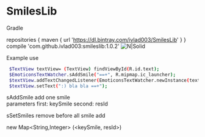 # SmilesLib

Gradle

repositories {
    maven {
        url 'https://dl.bintray.com/ivlad003/SmilesLib'
    }
}
compile 'com.github.ivlad003:smileslib:1.0.2'
![N|Solid](http://screenshots.collabstar.com/vz/Genymotion_for_personal_use_-_Samsung_Galaxy_S4_-_4_3_-_API_18_-_1080x1920__1080x1920__480dpi__-_192_168_56_101_1D8CAF4A.png)


Example use
```sh
 $TextView textView= (TextView) findViewById(R.id.text);
 $EmoticonsTextWatcher.sAddSmile("==+", R.mipmap.ic_launcher);
 $textView.addTextChangedListener(EmoticonsTextWatcher.newInstance(textView));
 $textView.setText(":) bla bla ==+");
```
       
sAddSmile add one smile         
parameters first: keySmile second: resId

sSetSmiles remove before all smile add

new Map<String,Integer> (<keySmile, resId>)
